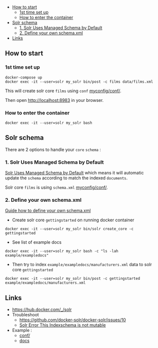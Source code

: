 - [How to start](#how-to-start)
	- [1st time set up](#1st-time-set-up)
	- [How to enter the container](#how-to-enter-the-container)
- [Solr schema](#solr-schema)
	- [1. Solr Uses Managed Schema by Default](#1-solr-uses-managed-schema-by-default)
	- [2. Define your own schema.xml](#2-define-your-own-schemaxml)
- [Links](#links)

## How to start

### 1st time set up
```
docker-compose up
docker exec -it --user=solr my_solr bin/post -c films data/films.xml
```

This will create solr core `films` using `conf` [myconfig/conf/](https://github.com/harryosmar/apache-solr/tree/master/myconfig/conf).

Then open [http://localhost:8983](http://localhost:8983) in your browser.

### How to enter the container

```
docker exec -it --user=solr my_solr bash
```

## Solr schema

There are 2 options to handle your `core` `schema` :

### 1. Solr Uses Managed Schema by Default

[Solr Uses Managed Schema by Default](https://lucene.apache.org/solr/guide/6_6/schema-factory-definition-in-solrconfig.html#SchemaFactoryDefinitioninSolrConfig-SolrUsesManagedSchemabyDefault) which means it will automatic update the `schema` according to match the indexed `documents`.

Solr core `films` is using `schema.xml` [myconfig/conf/](https://github.com/harryosmar/apache-solr/blob/master/myconfig/conf/schema.xml).

### 2. Define your own schema.xml

[Guide how to define your own schema.xml](https://lucene.apache.org/solr/guide/6_6/schema-factory-definition-in-solrconfig.html#SchemaFactoryDefinitioninSolrConfig-Classicschema.xml)

- Create solr core `gettingstarted` on running docker container
```
docker exec -it --user=solr my_solr bin/solr create_core -c gettingstarted
```
- See list of example docs
```
docker exec -it --user=solr my_solr bash -c "ls -lah example/exampledocs"
```
- Then try to index `example/exampledocs/manufacturers.xml` data to solr core `gettingstarted`
```
docker exec -it --user=solr my_solr bin/post -c gettingstarted example/exampledocs/manufacturers.xml
```

## Links 
- https://hub.docker.com/_/solr
- Troubleshoot
	- https://github.com/docker-solr/docker-solr/issues/10
	- [Solr Error This Indexschema is not mutable](https://stackoverflow.com/questions/31719955/solr-error-this-indexschema-is-not-mutable)
- Example :
	- [conf/](https://github.com/apache/lucene-solr/tree/master/solr/example/files/conf)
	- [docs](https://github.com/apache/lucene-solr/tree/master/solr/example/exampledocs)
